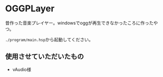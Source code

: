 # OGGPLayer
昔作った音楽プレイヤー。windowsでoggが再生できなかったころに作ったやつ。

`./program/main.hsp`から起動してください。



## 使用させていただいたもの

- vAudio様

